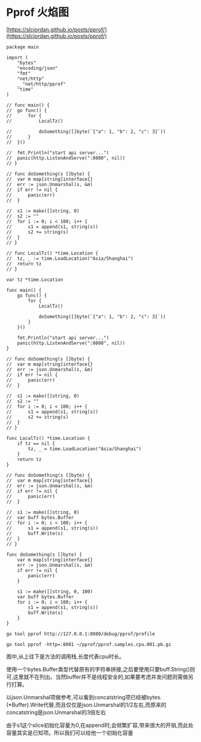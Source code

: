 # Pprof 火焰图

[https://slcjordan.github.io/posts/pprof/](https://slcjordan.github.io/posts/pprof/)

```text
package main

import (
	"bytes"
	"encoding/json"
	"fmt"
	"net/http"
	_ "net/http/pprof"
	"time"
)

// func main() {
// 	go func() {
// 		for {
// 			LocalTz()

// 			doSomething([]byte(`{"a": 1, "b": 2, "c": 3}`))
// 		}
// 	}()

// 	fmt.Println("start api server...")
// 	panic(http.ListenAndServe(":8080", nil))
// }

// func doSomething(s []byte) {
// 	var m map[string]interface{}
// 	err := json.Unmarshal(s, &m)
// 	if err != nil {
// 		panic(err)
// 	}

// 	s1 := make([]string, 0)
// 	s2 := ""
// 	for i := 0; i < 100; i++ {
// 		s1 = append(s1, string(s))
// 		s2 += string(s)
// 	}
// }

// func LocalTz() *time.Location {
// 	tz, _ := time.LoadLocation("Asia/Shanghai")
// 	return tz
// }

var tz *time.Location

func main() {
	go func() {
		for {
			LocalTz()

			doSomething([]byte(`{"a": 1, "b": 2, "c": 3}`))
		}
	}()

	fmt.Println("start api server...")
	panic(http.ListenAndServe(":8080", nil))
}

// func doSomething(s []byte) {
// 	var m map[string]interface{}
// 	err := json.Unmarshal(s, &m)
// 	if err != nil {
// 		panic(err)
// 	}

// 	s1 := make([]string, 0)
// 	s2 := ""
// 	for i := 0; i < 100; i++ {
// 		s1 = append(s1, string(s))
// 		s2 += string(s)
// 	}
// }

func LocalTz() *time.Location {
	if tz == nil {
		tz, _ = time.LoadLocation("Asia/Shanghai")
	}
	return tz
}

// func doSomething(s []byte) {
// 	var m map[string]interface{}
// 	err := json.Unmarshal(s, &m)
// 	if err != nil {
// 		panic(err)
// 	}

// 	s1 := make([]string, 0)
// 	var buff bytes.Buffer
// 	for i := 0; i < 100; i++ {
// 		s1 = append(s1, string(s))
// 		buff.Write(s)
// 	}
// }

func doSomething(s []byte) {
	var m map[string]interface{}
	err := json.Unmarshal(s, &m)
	if err != nil {
		panic(err)
	}

	s1 := make([]string, 0, 100)
	var buff bytes.Buffer
	for i := 0; i < 100; i++ {
		s1 = append(s1, string(s))
		buff.Write(s)
	}
}
```



```text
go tool pprof http://127.0.0.1:8080/debug/pprof/profile
```

```text
go tool pprof -http=:8081 ~/pprof/pprof.samples.cpu.001.pb.gz
```

图中,从上往下是方法的调用栈,长度代表cpu时长。

使用一个bytes.Buffer类型代替原有的字符串拼接,之后要使用只要buff.String\(\)则可,这里就不在列出。当然buffer并不是线程安全的,如果要考虑并发问题则需做另行打算。

以json.Unmarshal项做参考,可以看到concatstring项已经被bytes.\(\*Buffer\).Write代替,而且仅仅是json.Unmarshal的1/2左右,而原来的concatstring是json.Unmarshal的3倍左右

由于s1这个slice初始化容量为0,在append时,会频繁扩容,带来很大的开销,而此处容量其实是已知项。所以我们可以给他一个初始化容量

